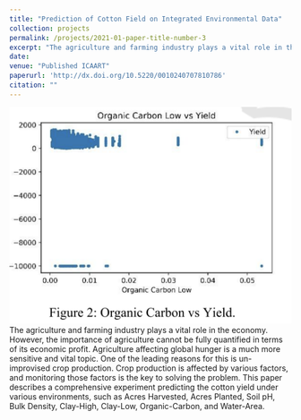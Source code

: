 ```yaml
---
title: "Prediction of Cotton Field on Integrated Environmental Data"
collection: projects
permalink: /projects/2021-01-paper-title-number-3
excerpt: "The agriculture and farming industry plays a vital role in the economy. However, the importance of agriculture cannot be fully quantified in terms of its economic profit..."
date: 
venue: "Published ICAART"
paperurl: 'http://dx.doi.org/10.5220/0010240707810786'
citation: "" 
---
```

![Prediction-Cotton.png](Prediction-Cotton.png)
The agriculture and farming industry plays a vital role in the economy. However, the importance of agriculture cannot be fully quantified in terms of its economic profit. Agriculture affecting global hunger is a much more sensitive and vital topic. One of the leading reasons for this is un-improvised crop production. Crop production is affected by various factors, and monitoring those factors is the key to solving the problem. This paper describes a comprehensive experiment predicting the cotton yield under various environments, such as Acres Harvested, Acres Planted, Soil pH, Bulk Density, Clay-High, Clay-Low, Organic-Carbon, and Water-Area.
